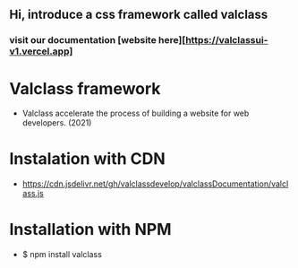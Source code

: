 ## Hi, introduce a css framework called valclass

### visit our documentation [website here][https://valclassui-v1.vercel.app]

# Valclass framework
- Valclass accelerate the process of building a website for web developers. (2021)

# Instalation with CDN
- https://cdn.jsdelivr.net/gh/valclassdevelop/valclassDocumentation/valclass.js

# Installation with NPM
- $ npm install valclass

